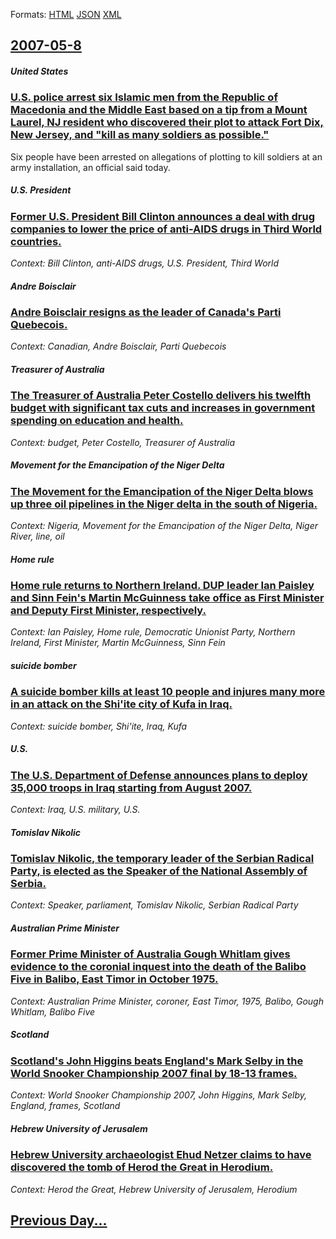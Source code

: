 
Formats: [HTML](2007/05/8/index.html)  [JSON](2007/05/8/index.json)  [XML](2007/05/8/index.xml)  

## [2007-05-8](/news/2007/05/8/index.md)

##### United States
### [ U.S. police arrest six Islamic men from the Republic of Macedonia and the Middle East based on a tip from a Mount Laurel, NJ resident who discovered their plot to attack Fort Dix, New Jersey, and "kill as many soldiers as possible." ](/news/2007/05/8/u-s-police-arrest-six-islamic-men-from-the-republic-of-macedonia-and-the-middle-east-based-on-a-tip-from-a-mount-laurel-nj-resident-who-d.md)
Six people have been arrested on allegations of plotting to kill soldiers at an army installation, an official said today.

##### U.S. President
### [ Former U.S. President Bill Clinton announces a deal with drug companies to lower the price of anti-AIDS drugs in Third World countries. ](/news/2007/05/8/former-u-s-president-bill-clinton-announces-a-deal-with-drug-companies-to-lower-the-price-of-anti-aids-drugs-in-third-world-countries.md)
_Context: Bill Clinton, anti-AIDS drugs, U.S. President, Third World_

##### Andre Boisclair
### [ Andre Boisclair resigns as the leader of Canada's Parti Quebecois. ](/news/2007/05/8/andra-c-boisclair-resigns-as-the-leader-of-canada-s-parti-qua-c-ba-c-cois.md)
_Context: Canadian, Andre Boisclair, Parti Quebecois_

##### Treasurer of Australia
### [ The Treasurer of Australia Peter Costello delivers his twelfth budget with significant tax cuts and increases in government spending on education and health. ](/news/2007/05/8/the-treasurer-of-australia-peter-costello-delivers-his-twelfth-budget-with-significant-tax-cuts-and-increases-in-government-spending-on-edu.md)
_Context: budget, Peter Costello, Treasurer of Australia_

##### Movement for the Emancipation of the Niger Delta
### [ The Movement for the Emancipation of the Niger Delta blows up three oil pipelines in the Niger delta in the south of Nigeria. ](/news/2007/05/8/the-movement-for-the-emancipation-of-the-niger-delta-blows-up-three-oil-pipelines-in-the-niger-delta-in-the-south-of-nigeria.md)
_Context: Nigeria, Movement for the Emancipation of the Niger Delta, Niger River, line, oil_

##### Home rule
### [ Home rule returns to Northern Ireland. DUP leader Ian Paisley and Sinn Fein's Martin McGuinness take office as First Minister and Deputy First Minister, respectively. ](/news/2007/05/8/home-rule-returns-to-northern-ireland-dup-leader-ian-paisley-and-sinn-fa-c-in-s-martin-mcguinness-take-office-as-first-minister-and-deputy-f.md)
_Context: Ian Paisley, Home rule, Democratic Unionist Party, Northern Ireland, First Minister, Martin McGuinness, Sinn Fein_

##### suicide bomber
### [ A suicide bomber kills at least 10 people and injures many more in an attack on the Shi'ite city of Kufa in Iraq. ](/news/2007/05/8/a-suicide-bomber-kills-at-least-10-people-and-injures-many-more-in-an-attack-on-the-shi-ite-city-of-kufa-in-iraq.md)
_Context: suicide bomber, Shi'ite, Iraq, Kufa_

##### U.S.
### [ The U.S. Department of Defense announces plans to deploy 35,000 troops in Iraq starting from August 2007. ](/news/2007/05/8/the-u-s-department-of-defense-announces-plans-to-deploy-35-000-troops-in-iraq-starting-from-august-2007.md)
_Context: Iraq, U.S. military, U.S._

##### Tomislav Nikolic
### [ Tomislav Nikolic, the temporary leader of the Serbian Radical Party, is elected as the Speaker of the National Assembly of Serbia. ](/news/2007/05/8/tomislav-nikolia-the-temporary-leader-of-the-serbian-radical-party-is-elected-as-the-speaker-of-the-national-assembly-of-serbia.md)
_Context: Speaker, parliament, Tomislav Nikolic, Serbian Radical Party_

##### Australian Prime Minister
### [ Former Prime Minister of Australia Gough Whitlam gives evidence to the coronial inquest into the death of the Balibo Five in Balibo, East Timor in October 1975. ](/news/2007/05/8/former-prime-minister-of-australia-gough-whitlam-gives-evidence-to-the-coronial-inquest-into-the-death-of-the-balibo-five-in-balibo-east-t.md)
_Context: Australian Prime Minister, coroner, East Timor, 1975, Balibo, Gough Whitlam, Balibo Five_

##### Scotland
### [ Scotland's John Higgins beats England's Mark Selby in the World Snooker Championship 2007 final by 18-13 frames. ](/news/2007/05/8/scotland-s-john-higgins-beats-england-s-mark-selby-in-the-world-snooker-championship-2007-final-by-18-13-frames.md)
_Context: World Snooker Championship 2007, John Higgins, Mark Selby, England, frames, Scotland_

##### Hebrew University of Jerusalem
### [ Hebrew University archaeologist Ehud Netzer claims to have discovered the tomb of Herod the Great in Herodium. ](/news/2007/05/8/hebrew-university-archaeologist-ehud-netzer-claims-to-have-discovered-the-tomb-of-herod-the-great-in-herodium.md)
_Context: Herod the Great, Hebrew University of Jerusalem, Herodium_

## [Previous Day...](/news/2007/05/7/index.md)

